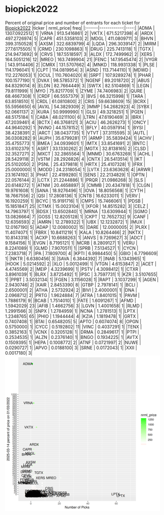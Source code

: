 # biopick2022
Percent of original price and number of entrants for each ticket for [Biopick2022](https://twitter.com/hashtag/Biopick2022)
|ticker |   nrml_price| freq|
|:------|------------:|----:|
|ADMA   | 1307.0922512|    1|
|VRNA   |  913.5416861|    2|
|VKTX   |  671.5217398|    4|
|ARDX   |  497.2726974|    5|
|CAPR   |  451.5358103|    2|
|MDGL   |  411.0809711|    3|
|BHVN   |  399.3150528|    1|
|AXSM   |  322.6839799|    4|
|LQDA   |  296.3039147|    2|
|MIRM   |  277.6175505|    1|
|CRMD   |  230.1098863|    1|
|DRUG   |  225.7413118|    1|
|TGTX   |  214.9473692|    9|
|CRVS   |  187.5518597|    3|
|ALDX   |  172.7499962|    2|
|XERS   |  164.5051216|   12|
|MREO   |  163.7499904|   21|
|FENC   |  147.9545474|    2|
|VYGR   |  143.9114406|    2|
|CMRX   |  131.5707662|    4|
|MNKD   |  118.9931338|    1|
|PLSE   |  114.1796041|    1|
|CLPT   |  114.0819954|    3|
|ASND   |  113.7144110|    1|
|MDWD   |  112.2276053|    1|
|OCUL   |  110.7604020|    8|
|SRPT   |  107.9289274|    1|
|PHAR   |  100.1577190|    1|
|DVAX   |   98.5785372|    1|
|NGENF  |   89.2018720|    2|
|ABUS   |   84.8329014|    8|
|ELDN   |   82.7664449|    3|
|SWTX   |   82.5104869|    1|
|LEGN   |   79.8111999|    1|
|MYO    |   75.8217709|    1|
|ZYME   |   74.7406983|    2|
|QURE   |   68.4667308|    1|
|CRDF   |   66.5557379|    3|
|BVS    |   66.3215998|    1|
|TARA   |   63.8518510|    1|
|CRDL   |   61.0810800|    2|
|CRIS   |   59.6638609|   15|
|BCRX   |   55.5956650|    6|
|AVXL   |   54.3829309|    2|
|IMMP   |   54.2682923|    4|
|SYBX   |   52.0661137|    2|
|KURA   |   50.9999990|    1|
|GLSI   |   49.3218251|    1|
|PGEN   |   48.5175184|    1|
|CABA   |   48.0211100|    6|
|LTRN   |   47.6190469|    3|
|IBRX   |   47.2039461|    4|
|BCTX   |   46.3768121|    3|
|ACIU   |   46.2626273|    1|
|ONCY   |   44.9640292|    1|
|NVNO   |   44.1578152|    1|
|BFLY   |   40.0597914|    1|
|BYSI   |   38.4238391|    2|
|ARCT   |   38.0437735|    1|
|VTVT   |   37.3115595|    3|
|AUTL   |   36.0308282|    9|
|AUPH   |   35.6799281|   17|
|ARMP   |   35.5839424|    1|
|ACHV   |   35.4755773|    1|
|BMEA   |   34.0939601|    1|
|IMTX   |   33.8541691|    2|
|BNTC   |   33.6102379|    1|
|ASRT   |   33.1330262|    2|
|MGTX   |   32.8138165|    2|
|CLSD   |   32.3527271|    2|
|MXCT   |   32.2865564|    1|
|MNMD   |   30.6763269|    1|
|ACHL   |   28.5429118|    2|
|VSTM   |   28.2926826|    4|
|CNTX   |   26.5413514|    1|
|IKT    |   25.5102050|    2|
|PSNL   |   25.4379818|    1|
|HRTX   |   25.4107328|    1|
|IFRX   |   25.0000000|    1|
|MODD   |   24.2318054|    1|
|LVTX   |   23.6363628|    4|
|ARWR   |   23.1674192|    3|
|PHAT   |   22.4199280|    1|
|SENS   |   22.2134829|    1|
|OPTN   |   22.0576144|    2|
|LCTX   |   21.2244886|    1|
|PRQR   |   21.0986268|    3|
|SLS    |   20.6148272|    1|
|ATNM   |   20.4658897|    3|
|CMMB   |   20.4347818|    1|
|CLGN   |   19.9761608|    1|
|SANA   |   18.9276496|    1|
|IOVA   |   18.8056568|    1|
|CYTH   |   18.7667556|    2|
|QSI    |   17.2808136|    1|
|CNTB   |   16.6233011|    1|
|VERV   |   16.1920259|    1|
|BCYC   |   15.9191716|    1|
|CMPS   |   15.7466061|    1|
|PDSB   |   15.1851847|   25|
|CTMX   |   15.0023104|    1|
|XFOR   |   14.8515282|    3|
|CELZ   |   14.7963797|    1|
|BDSX   |   13.6502840|    1|
|MRNA   |   13.6309944|    1|
|SGMO   |   13.0826664|    7|
|GOSS   |   12.8205128|    1|
|CKPT   |   12.7652732|    9|
|CANF   |   12.6356593|    2|
|AMRN   |   12.2789322|    1|
|UBX    |   12.1232872|    1|
|IMUX   |   12.0167190|    5|
|ADAP   |   12.0080002|   15|
|DARE   |   12.0000005|    2|
|PLRX   |   11.4074071|    1|
|FBRX   |   10.8411219|    1|
|KALA   |   10.8264466|    2|
|NKTX   |   10.8143318|    1|
|ACXP   |   10.6688263|    1|
|ANVS   |    9.7269627|    3|
|ADCT   |    9.1584156|    1|
|EVGN   |    8.7195121|    1|
|MCRB   |    8.2809127|    1|
|VERU   |    8.2241089|    1|
|GLMD   |    7.9070511|    1|
|SPRB   |    7.5134527|    1|
|CYCN   |    7.2383718|    7|
|IPA    |    7.1809700|    4|
|KPTI   |    6.9984450|    5|
|GBIO   |    6.7796609|    1|
|NKTR   |    6.6380456|    3|
|SAVA   |    6.3844392|    7|
|INAB   |    5.1343965|    1|
|HOOK   |    5.0214592|    2|
|XLO    |    5.0012499|    1|
|VTGN   |    4.6153847|    2|
|ACET   |    4.4745569|    2|
|MEIP   |    4.3239699|    1|
|PSTV   |    4.3098412|    1|
|CTXR   |    3.8961039|    1|
|BLRX   |    3.8725492|    1|
|IPSC   |    3.7597731|    1|
|KZR    |    3.5107655|    1|
|PPBT   |    3.5032134|    1|
|FGEN   |    3.1156028|    1|
|RAPT   |    3.1037299|    1|
|AGEN   |    2.9430746|    2|
|XAIR   |    2.8453390|    8|
|GTBP   |    2.7978141|    1|
|BCLI   |    2.6500001|    2|
|ATHA   |    2.5732924|    2|
|BIVI   |    2.4000001|    1|
|DNA    |    2.0968712|    2|
|PRTG   |    1.9624884|    7|
|ATRA   |    1.8401015|    1|
|PAVM   |    1.7886179|    9|
|BCAB   |    1.7514010|    1|
|FATE   |    1.6091267|    1|
|AFMD   |    1.5942029|   23|
|AFIB   |    1.4662756|    3|
|LGVN   |    1.4001658|    1|
|RLMD   |    1.2991566|    3|
|SNPX   |    1.2784959|    1|
|NCNA   |    1.2781513|    1|
|LPTX   |    1.2348765|   65|
|PHIO   |    1.1944444|    4|
|KZIA   |    1.1819478|    1|
|GRTX   |    0.7407408|    1|
|BTAI   |    0.6548205|    5|
|APTO   |    0.6074074|    8|
|OPGN   |    0.5750000|    1|
|CYCC   |    0.5192802|   11|
|VINC   |    0.4037291|    1|
|TENX   |    0.3852163|    1|
|VCNX   |    0.3205128|    1|
|DRMA   |    0.2849617|    1|
|PTPI   |    0.2534535|    1|
|ALZN   |    0.2376140|    1|
|BNGO   |    0.1934225|    1|
|AVTX   |    0.1509395|    1|
|HEPA   |    0.1008772|    2|
|ATNF   |    0.0721997|    2|
|NUWE   |    0.0290727|    1|
|APVO   |    0.0188100|    3|
|SRNE   |    0.0172043|    1|
|XXII   |    0.0017180|    3|
![retvspicks](biopicks.png?raw=true)
